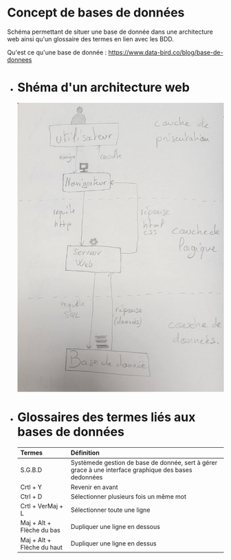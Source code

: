 # Concept de bases de données

Schéma permettant de situer une base de donnée dans une architecture web ainsi qu'un glossaire des termes en lien avec les BDD.

Qu'est ce qu'une base de donnée : https://www.data-bird.co/blog/base-de-donnees

- # Shéma d'un architecture web



  ![Image of a schema of a web architecture](../images/20240610_164730.jpg)



- # Glossaires des termes liés aux bases de données


    | Termes | Définition |
    | - | - |
    | S.G.B.D | Systèmede gestion de base de donnée, sert à gérer grace à une interface graphique des bases dedonnées |
    | Crtl + Y  | Revenir en avant |
    | Ctrl + D  | Sélectionner plusieurs fois un même mot |
    | Crtl + VerMaj + L  | Sélectionner toute une ligne |
    | Maj + Alt + Flèche du bas  | Dupliquer une ligne en dessous |
    | Maj + Alt + Flèche du haut  | Dupliquer une ligne en dessus |
